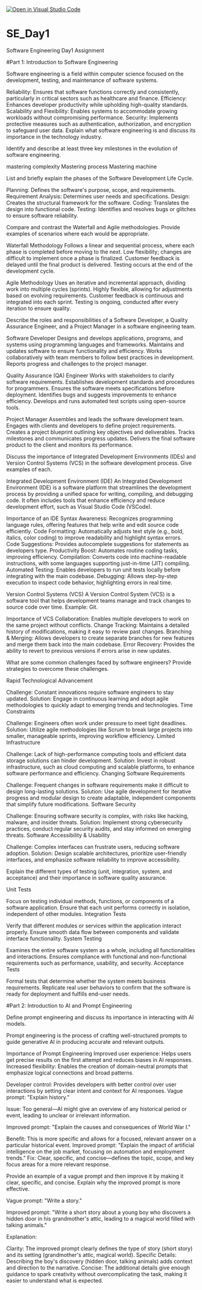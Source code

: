 [![Open in Visual Studio Code](https://classroom.github.com/assets/open-in-vscode-2e0aaae1b6195c2367325f4f02e2d04e9abb55f0b24a779b69b11b9e10269abc.svg)](https://classroom.github.com/online_ide?assignment_repo_id=18395089&assignment_repo_type=AssignmentRepo)
# SE_Day1
Software Engineering Day1 Assignment

#Part 1: Introduction to Software Engineering

Software engineering is a field within computer science focused on the development, testing, and maintenance of software systems.

Reliability: Ensures that software functions correctly and consistently, particularly in critical sectors such as healthcare and finance.
Efficiency: Enhances developer productivity while upholding high-quality standards.
Scalability and Flexibility: Enables systems to accommodate growing workloads without compromising performance.
Security: Implements protective measures such as authentication, authorization, and encryption to safeguard user data.
Explain what software engineering is and discuss its importance in the technology industry.


Identify and describe at least three key milestones in the evolution of software engineering.

mastering complexity
Mastering process
Mastering machine

List and briefly explain the phases of the Software Development Life Cycle.

Planning: Defines the software's purpose, scope, and requirements.
Requirement Analysis: Determines user needs and specifications.
Design: Creates the structural framework for the software.
Coding: Translates the design into functional code.
Testing: Identifies and resolves bugs or glitches to ensure software reliability.

Compare and contrast the Waterfall and Agile methodologies. Provide examples of scenarios where each would be appropriate.

Waterfall Methodology
Follows a linear and sequential process, where each phase is completed before moving to the next.
Low flexibility; changes are difficult to implement once a phase is finalized.
Customer feedback is delayed until the final product is delivered.
Testing occurs at the end of the development cycle.

Agile Methodology
Uses an iterative and incremental approach, dividing work into multiple cycles (sprints).
Highly flexible, allowing for adjustments based on evolving requirements.
Customer feedback is continuous and integrated into each sprint.
Testing is ongoing, conducted after every iteration to ensure quality.

Describe the roles and responsibilities of a Software Developer, a Quality Assurance Engineer, and a Project Manager in a software engineering team.

Software Developer
Designs and develops applications, programs, and systems using programming languages and frameworks.
Maintains and updates software to ensure functionality and efficiency.
Works collaboratively with team members to follow best practices in development.
Reports progress and challenges to the project manager.

Quality Assurance (QA) Engineer
Works with stakeholders to clarify software requirements.
Establishes development standards and procedures for programmers.
Ensures the software meets specifications before deployment.
Identifies bugs and suggests improvements to enhance efficiency.
Develops and runs automated test scripts using open-source tools.

Project Manager
Assembles and leads the software development team.
Engages with clients and developers to define project requirements.
Creates a project blueprint outlining key objectives and deliverables.
Tracks milestones and communicates progress updates.
Delivers the final software product to the client and monitors its performance.

Discuss the importance of Integrated Development Environments (IDEs) and Version Control Systems (VCS) in the software development process. Give examples of each.

Integrated Development Environment (IDE)
An Integrated Development Environment (IDE) is a software platform that streamlines the development process by providing a unified space for writing, compiling, and debugging code. It often includes tools that enhance efficiency and reduce development effort, such as Visual Studio Code (VSCode).

Importance of an IDE
Syntax Awareness: Recognizes programming language rules, offering features that help write and edit source code efficiently.
Code Formatting: Automatically adjusts text style (e.g., bold, italics, color coding) to improve readability and highlight syntax errors.
Code Suggestions: Provides autocomplete suggestions for statements as developers type.
Productivity Boost: Automates routine coding tasks, improving efficiency.
Compilation: Converts code into machine-readable instructions, with some languages supporting just-in-time (JIT) compiling.
Automated Testing: Enables developers to run unit tests locally before integrating with the main codebase.
Debugging: Allows step-by-step execution to inspect code behavior, highlighting errors in real time.

Version Control Systems (VCS)
A Version Control System (VCS) is a software tool that helps development teams manage and track changes to source code over time. Example: Git.

Importance of VCS
Collaboration: Enables multiple developers to work on the same project without conflicts.
Change Tracking: Maintains a detailed history of modifications, making it easy to review past changes.
Branching & Merging: Allows developers to create separate branches for new features and merge them back into the main codebase.
Error Recovery: Provides the ability to revert to previous versions if errors arise in new updates.

What are some common challenges faced by software engineers? Provide strategies to overcome these challenges.

Rapid Technological Advancement

Challenge: Constant innovations require software engineers to stay updated.
Solution: Engage in continuous learning and adopt agile methodologies to quickly adapt to emerging trends and technologies.
Time Constraints

Challenge: Engineers often work under pressure to meet tight deadlines.
Solution: Utilize agile methodologies like Scrum to break large projects into smaller, manageable sprints, improving workflow efficiency.
Limited Infrastructure

Challenge: Lack of high-performance computing tools and efficient data storage solutions can hinder development.
Solution: Invest in robust infrastructure, such as cloud computing and scalable platforms, to enhance software performance and efficiency.
Changing Software Requirements

Challenge: Frequent changes in software requirements make it difficult to design long-lasting solutions.
Solution: Use agile development for iterative progress and modular design to create adaptable, independent components that simplify future modifications.
Software Security

Challenge: Ensuring software security is complex, with risks like hacking, malware, and insider threats.
Solution: Implement strong cybersecurity practices, conduct regular security audits, and stay informed on emerging threats.
Software Accessibility & Usability

Challenge: Complex interfaces can frustrate users, reducing software adoption.
Solution: Design scalable architectures, prioritize user-friendly interfaces, and emphasize software reliability to improve accessibility.

Explain the different types of testing (unit, integration, system, and acceptance) and their importance in software quality assurance.

Unit Tests

Focus on testing individual methods, functions, or components of a software application.
Ensure that each unit performs correctly in isolation, independent of other modules.
Integration Tests

Verify that different modules or services within the application interact properly.
Ensure smooth data flow between components and validate interface functionality.
System Testing

Examines the entire software system as a whole, including all functionalities and interactions.
Ensures compliance with functional and non-functional requirements such as performance, usability, and security.
Acceptance Tests

Formal tests that determine whether the system meets business requirements.
Replicate real user behaviors to confirm that the software is ready for deployment and fulfills end-user needs.

#Part 2: Introduction to AI and Prompt Engineering


Define prompt engineering and discuss its importance in interacting with AI models.

Prompt engineering is the process of crafting well-structured prompts to guide generative AI in producing accurate and relevant outputs.

Importance of Prompt Engineering
Improved user experience: Helps users get precise results on the first attempt and reduces biases in AI responses.
Increased flexibility: Enables the creation of domain-neutral prompts that emphasize logical connections and broad patterns.

Developer control: Provides developers with better control over user interactions by setting clear intent and context for AI responses.
Vague prompt: "Explain history."

Issue: Too general—AI might give an overview of any historical period or event, leading to unclear or irrelevant information.

Improved prompt: "Explain the causes and consequences of World War I."

Benefit: This is more specific and allows for a focused, relevant answer on a particular historical event.
Improved prompt: "Explain the impact of artificial intelligence on the job market, focusing on automation and employment trends."
Fix: Clear, specific, and concise—defines the topic, scope, and key focus areas for a more relevant response.

Provide an example of a vague prompt and then improve it by making it clear, specific, and concise. Explain why the improved prompt is more effective.

Vague prompt: "Write a story."

Improved prompt: "Write a short story about a young boy who discovers a hidden door in his grandmother's attic, leading to a magical world filled with talking animals."

Explanation:

Clarity: The improved prompt clearly defines the type of story (short story) and its setting (grandmother's attic, magical world).
Specific Details: Describing the boy's discovery (hidden door, talking animals) adds context and direction to the narrative.
Concise: The additional details give enough guidance to spark creativity without overcomplicating the task, making it easier to understand what is expected.
